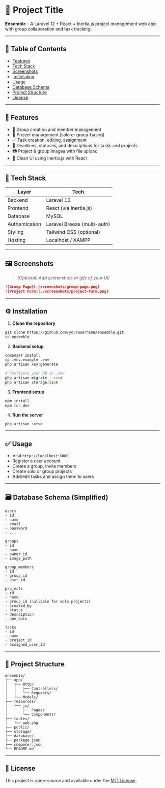# 📌 Project Title

**Ensemble** – A Laravel 12 + React + Inertia.js project management web app with group collaboration and task tracking.

---

## 📖 Table of Contents

- [Features](#features)
- [Tech Stack](#tech-stack)
- [Screenshots](#screenshots)
- [Installation](#installation)
- [Usage](#usage)
- [Database Schema](#database-schema)
- [Project Structure](#project-structure)
- [License](#license)

---

## 🚀 Features

- 👥 Group creation and member management  
- 📁 Project management (solo or group-based)  
- ✅ Task creation, editing, assignment  
- 📅 Deadlines, statuses, and descriptions for tasks and projects  
- 📷 Project & group images with file upload  
- 🧠 Clean UI using Inertia.js with React  

---

## 🧰 Tech Stack

| Layer       | Tech                          |
|-------------|-------------------------------|
| Backend     | Laravel 12                    |
| Frontend    | React (via Inertia.js)        |
| Database    | MySQL                         |
| Authentication | Laravel Breeze (multi-auth) |
| Styling     | Tailwind CSS (optional)       |
| Hosting     | Localhost / XAMPP             |

---

## 🖼️ Screenshots

> *(Optional: Add screenshots or gifs of your UI)*  
```md
![Group Page](./screenshots/group-page.png)
![Project Form](./screenshots/project-form.png)
```

---

## ⚙️ Installation

1. **Clone the repository**
```bash
git clone https://github.com/yourusername/ensemble.git
cd ensemble
```

2. **Backend setup**
```bash
composer install
cp .env.example .env
php artisan key:generate

# Configure your DB in .env
php artisan migrate --seed
php artisan storage:link
```

3. **Frontend setup**
```bash
npm install
npm run dev
```

4. **Run the server**
```bash
php artisan serve
```

---

## ✅ Usage

- Visit `http://localhost:8000`
- Register a user account
- Create a group, invite members
- Create solo or group projects
- Add/edit tasks and assign them to users

---

## 🗃️ Database Schema (Simplified)

```text
users
- id
- name
- email
- password
- ...

groups
- id
- name
- owner_id
- image_path

group_members
- id
- group_id
- user_id

projects
- id
- name
- group_id (nullable for solo projects)
- created_by
- status
- description
- due_date

tasks
- id
- name
- project_id
- assigned_user_id
```

---

## 📁 Project Structure

```
ensemble/
├── app/
│   ├── Http/
│   │   ├── Controllers/
│   │   └── Requests/
│   └── Models/
├── resources/
│   └── js/
│       ├── Pages/
│       └── Components/
├── routes/
│   └── web.php
├── public/
├── storage/
├── database/
├── package.json
├── composer.json
└── README.md
```

---

## 📄 License

This project is open-source and available under the [MIT License](LICENSE).
